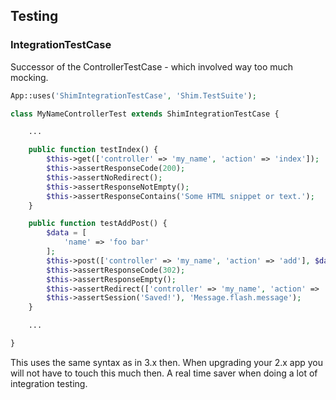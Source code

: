 ## Testing

### IntegrationTestCase
Successor of the ControllerTestCase - which involved way too much mocking.

```php
App::uses('ShimIntegrationTestCase', 'Shim.TestSuite');

class MyNameControllerTest extends ShimIntegrationTestCase {

	...

	public function testIndex() {
		$this->get(['controller' => 'my_name', 'action' => 'index']);
		$this->assertResponseCode(200);
		$this->assertNoRedirect();
		$this->assertResponseNotEmpty();
		$this->assertResponseContains('Some HTML snippet or text.');
	}

	public function testAddPost() {
		$data = [
			'name' => 'foo bar'
		];
		$this->post(['controller' => 'my_name', 'action' => 'add'], $data);
		$this->assertResponseCode(302);
		$this->assertResponseEmpty();
		$this->assertRedirect(['controller' => 'my_name', 'action' => 'index']);
		$this->assertSession('Saved!'), 'Message.flash.message');
	}

	...

}
```
This uses the same syntax as in 3.x then. When upgrading your 2.x app you will
not have to touch this much then. A real time saver when doing a lot of integration testing.
